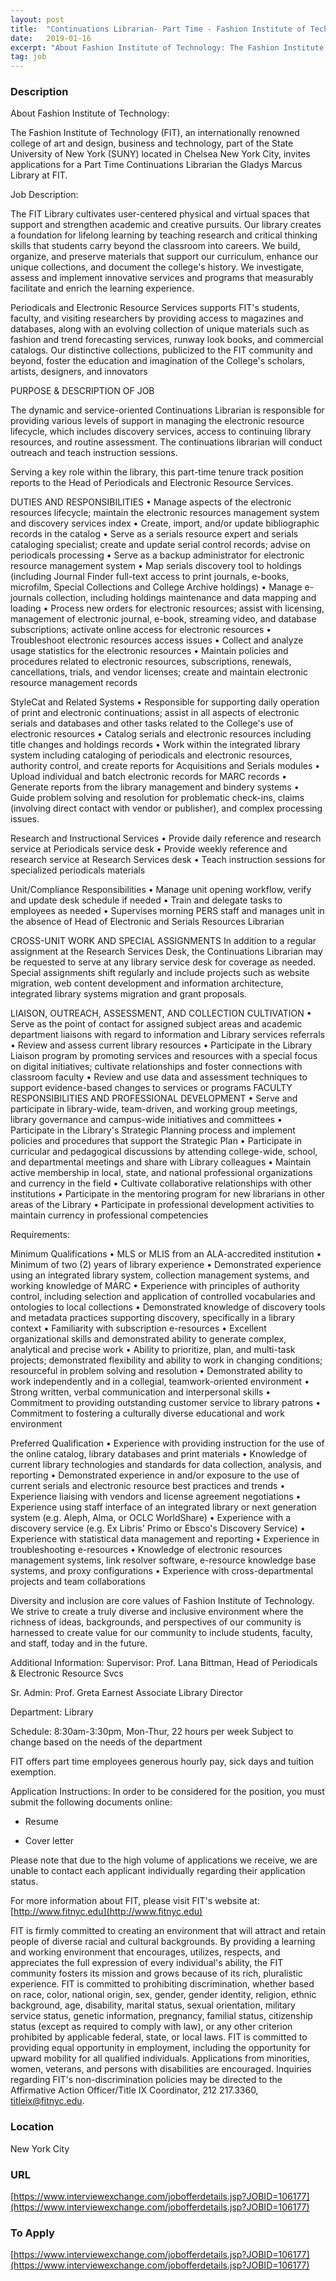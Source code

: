 ```yaml
---
layout: post
title:  "Continuations Librarian- Part Time - Fashion Institute of Technology"
date:   2019-01-16
excerpt: "About Fashion Institute of Technology: The Fashion Institute of Technology (FIT), an internationally renowned college of art and design, business and technology, part of the State University of New York (SUNY) located in Chelsea New York City, invites applications for a Part Time Continuations Librarian the Gladys Marcus Library at..."
tag: job
---
```


### Description   

About Fashion Institute of Technology:

The Fashion Institute of Technology (FIT), an internationally renowned college of art and design, business and technology, part of the State University of New York (SUNY) located in Chelsea New York City, invites applications for a Part Time Continuations Librarian the Gladys Marcus Library at FIT.

Job Description:

The FIT Library cultivates user-centered physical and virtual spaces that support and strengthen academic and creative pursuits. Our library creates a foundation for lifelong learning by teaching research and critical thinking skills that students carry beyond the classroom into careers. We build, organize, and preserve materials that support our curriculum, enhance our unique collections, and document the college's history. We investigate, assess and implement innovative services and programs that measurably facilitate and enrich the learning experience.

Periodicals and Electronic Resource Services supports FIT's students, faculty, and visiting researchers by providing access to magazines and databases, along with an evolving collection of unique materials such as fashion and trend forecasting services, runway look books, and commercial catalogs. Our distinctive collections, publicized to the FIT community and beyond, foster the education and imagination of the College's scholars, artists, designers, and innovators

PURPOSE & DESCRIPTION OF JOB

The dynamic and service-oriented Continuations Librarian is responsible for providing various levels of support in managing the electronic resource lifecycle, which includes discovery services, access to continuing library resources, and routine assessment. The continuations librarian will conduct outreach and teach instruction sessions.

Serving a key role within the library, this part-time tenure track position reports to the Head of Periodicals and Electronic Resource Services.

DUTIES AND RESPONSIBILITIES
• Manage aspects of the electronic resources lifecycle; maintain the electronic resources management system and discovery services index
• Create, import, and/or update bibliographic records in the catalog
• Serve as a serials resource expert and serials cataloging specialist; create and update serial control records; advise on periodicals processing
• Serve as a backup administrator for electronic resource management system
• Map serials discovery tool to holdings (including Journal Finder full-text access to print journals, e-books, microfilm, Special Collections and College Archive holdings)
• Manage e-journals collection, including holdings maintenance and data mapping and loading
• Process new orders for electronic resources; assist with licensing, management of electronic journal, e-book, streaming video, and database subscriptions; activate online access for electronic resources
• Troubleshoot electronic resources access issues
• Collect and analyze usage statistics for the electronic resources
• Maintain policies and procedures related to electronic resources, subscriptions, renewals, cancellations, trials, and vendor licenses; create and maintain electronic resource management records

StyleCat and Related Systems
• Responsible for supporting daily operation of print and electronic continuations; assist in all aspects of electronic serials and databases and other tasks related to the College's use of electronic resources
• Catalog serials and electronic resources including title changes and holdings records
• Work within the integrated library system including cataloging of periodicals and electronic resources, authority control, and create reports for Acquisitions and Serials modules
• Upload individual and batch electronic records for MARC records
• Generate reports from the library management and bindery systems
• Guide problem solving and resolution for problematic check-ins, claims (involving direct contact with vendor or publisher), and complex processing issues.

Research and Instructional Services
• Provide daily reference and research service at Periodicals service desk
• Provide weekly reference and research service at Research Services desk
• Teach instruction sessions for specialized periodicals materials

Unit/Compliance Responsibilities
• Manage unit opening workflow, verify and update desk schedule if needed
• Train and delegate tasks to employees as needed
• Supervises morning PERS staff and manages unit in the absence of Head of Electronic and Serials Resources Librarian

CROSS-UNIT WORK AND SPECIAL ASSIGNMENTS
In addition to a regular assignment at the Research Services Desk, the Continuations Librarian may be requested to serve at any library service desk for coverage as needed.
Special assignments shift regularly and include projects such as website migration, web content development and information architecture, integrated library systems migration and grant proposals.

LIAISON, OUTREACH, ASSESSMENT, AND COLLECTION CULTIVATION
• Serve as the point of contact for assigned subject areas and academic department liaisons with regard to information and Library services referrals
• Review and assess current library resources
• Participate in the Library Liaison program by promoting services and resources with a special focus on digital initiatives; cultivate relationships and foster connections with classroom faculty
• Review and use data and assessment techniques to support evidence-based changes to services or programs
FACULTY RESPONSIBILITIES AND PROFESSIONAL DEVELOPMENT
• Serve and participate in library-wide, team-driven, and working group meetings, library governance and campus-wide initiatives and committees
• Participate in the Library's Strategic Planning process and implement policies and procedures that support the Strategic Plan
• Participate in curricular and pedagogical discussions by attending college-wide, school, and departmental meetings and share with Library colleagues
• Maintain active membership in local, state, and national professional organizations and currency in the field
• Cultivate collaborative relationships with other institutions
• Participate in the mentoring program for new librarians in other areas of the Library
• Participate in professional development activities to maintain currency in professional competencies

Requirements:

Minimum Qualifications
• MLS or MLIS from an ALA-accredited institution
• Minimum of two (2) years of library experience
• Demonstrated experience using an integrated library system, collection management systems, and working knowledge of MARC
• Experience with principles of authority control, including selection and application of controlled vocabularies and ontologies to local collections
• Demonstrated knowledge of discovery tools and metadata practices supporting discovery, specifically in a library context
• Familiarity with subscription e-resources
• Excellent organizational skills and demonstrated ability to generate complex, analytical and precise work
• Ability to prioritize, plan, and multi-task projects; demonstrated flexibility and ability to work in changing conditions; resourceful in problem solving and resolution
• Demonstrated ability to work independently and in a collegial, teamwork-oriented environment
• Strong written, verbal communication and interpersonal skills
• Commitment to providing outstanding customer service to library patrons
• Commitment to fostering a culturally diverse educational and work environment

Preferred Qualification
• Experience with providing instruction for the use of the online catalog, library databases and print materials
• Knowledge of current library technologies and standards for data collection, analysis, and reporting
• Demonstrated experience in and/or exposure to the use of current serials and electronic resource best practices and trends
• Experience liaising with vendors and license agreement negotiations
• Experience using staff interface of an integrated library or next generation system (e.g. Aleph, Alma, or OCLC WorldShare)
• Experience with a discovery service (e.g. Ex Libris' Primo or Ebsco's Discovery Service)
• Experience with statistical data management and reporting
• Experience in troubleshooting e-resources
• Knowledge of electronic resources management systems, link resolver software, e-resource knowledge base systems, and proxy configurations
• Experience with cross-departmental projects and team collaborations

Diversity and inclusion are core values of Fashion Institute of Technology. We strive to create a truly diverse and inclusive environment where the richness of ideas, backgrounds, and perspectives of our community is harnessed to create value for our community to include students, faculty, and staff, today and in the future.

Additional Information:
Supervisor: Prof. Lana Bittman, Head of Periodicals & Electronic Resource Svcs

Sr. Admin: Prof. Greta Earnest Associate Library Director

Department: Library

Schedule: 8:30am-3:30pm, Mon-Thur, 22 hours per week Subject to change based on the needs of the department

FIT offers part time employees generous hourly pay, sick days and tuition exemption.

Application Instructions:
In order to be considered for the position, you must submit the following documents online:

* Resume

* Cover letter

Please note that due to the high volume of applications we receive, we are unable to contact each applicant individually regarding their application status.

For more information about FIT, please visit FIT's website at: [http://www.fitnyc.edu](http://www.fitnyc.edu)

FIT is firmly committed to creating an environment that will attract and retain people of diverse racial and cultural backgrounds. By providing a learning and working environment that encourages, utilizes, respects, and appreciates the full expression of every individual's ability, the FIT community fosters its mission and grows because of its rich, pluralistic experience. FIT is committed to prohibiting discrimination, whether based on race, color, national origin, sex, gender, gender identity, religion, ethnic background, age, disability, marital status, sexual orientation, military service status, genetic information, pregnancy, familial status, citizenship status (except as required to comply with law), or any other criterion prohibited by applicable federal, state, or local laws. FIT is committed to providing equal opportunity in employment, including the opportunity for upward mobility for all qualified individuals. Applications from minorities, women, veterans, and persons with disabilities are encouraged. Inquiries regarding FIT's non-discrimination policies may be directed to the Affirmative Action Officer/Title IX Coordinator, 212 217.3360, titleix@fitnyc.edu.








### Location   

New York City


### URL   

[https://www.interviewexchange.com/jobofferdetails.jsp?JOBID=106177](https://www.interviewexchange.com/jobofferdetails.jsp?JOBID=106177)

### To Apply   

[https://www.interviewexchange.com/jobofferdetails.jsp?JOBID=106177](https://www.interviewexchange.com/jobofferdetails.jsp?JOBID=106177)





